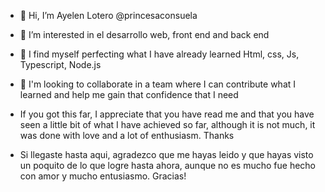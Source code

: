 - 👋 Hi, I’m Ayelen Lotero @princesaconsuela
- 👀 I’m interested in el desarrollo web, front end and  back end

- 🌱 I find myself perfecting what I have already learned Html, css, Js, Typescript, Node.js 
- 💞️ I'm looking to collaborate in a team where I can contribute what I learned and help me gain that confidence that I need
- If you got this far, I appreciate that you have read me and that you have seen a little bit of what I have achieved so far, although it is not much, it was done with love and a lot of enthusiasm. Thanks
- Si llegaste hasta aqui, agradezco que me hayas leido y que hayas visto un poquito de lo que logre hasta ahora, aunque no es mucho fue hecho con amor y mucho entusiasmo. Gracias!
<!---
princesaconsuela/princesaconsuela is a ✨ special ✨ repository because its `README.md` (this file) appears on your GitHub profile.
You can click the Preview link to take a look at your changes.
--->
